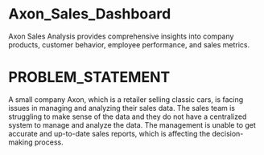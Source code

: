# Axon_Sales_Dashboard
 Axon Sales Analysis provides comprehensive insights into company products, customer behavior, employee performance, and sales metrics.

# PROBLEM_STATEMENT 
A small company Axon, which is a retailer selling classic cars, is facing issues in managing and analyzing their sales data. The sales team is struggling to make sense of the data and they do not have a centralized system to manage and analyze the data. The management is unable to get accurate and up-to-date sales reports, which is affecting the decision-making process.
